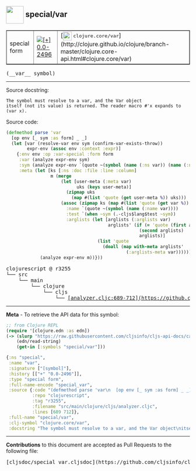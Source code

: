 ## <img width="48px" valign="middle" src="http://i.imgur.com/Hi20huC.png"> special/var

 <table border="1">
<tr>

<td>special form</td>
<td><a href="https://github.com/cljsinfo/cljs-api-docs/tree/0.0-2496"><img valign="middle" alt="[+] 0.0-2496" src="https://img.shields.io/badge/+-0.0--2496-lightgrey.svg"></a> </td>
<td>
[<img height="24px" valign="middle" src="http://i.imgur.com/1GjPKvB.png"> <samp>clojure.core/var</samp>](http://clojure.github.io/clojure/branch-master/clojure.core-api.html#clojure.core/var)
</td>
</tr>
</table>

 <samp>
(__var__ symbol)<br>
</samp>

---




Source docstring:

```
The symbol must resolve to a var, and the Var object
itself (not its value) is returned. The reader macro #'x expands to (var x).
```

Source code:

```clj
(defmethod parse 'var
  [op env [_ sym :as form] _ _]
  (let [var (resolve-var env sym (confirm-var-exists-throw))
        expr-env (assoc env :context :expr)]
    {:env env :op :var-special :form form
     :var (analyze expr-env sym)
     :sym (analyze expr-env `(quote ~(symbol (name (:ns var)) (name (:name var)))))
     :meta (let [ks [:ns :doc :file :line :column]
                 m (merge
                     (let [user-meta (:meta var)
                           uks (keys user-meta)]
                       (zipmap uks
                         (map #(list 'quote (get user-meta %)) uks)))
                     (assoc (zipmap ks (map #(list 'quote (get var %)) ks))
                       :name `(quote ~(symbol (name (:name var))))
                       :test `(when ~sym (.-cljs$lang$test ~sym))
                       :arglists (let [arglists (:arglists var)
                                       arglists' (if (= 'quote (first arglists))
                                                   (second arglists)
                                                   arglists)]
                                   (list 'quote
                                     (doall (map with-meta arglists'
                                              (:arglists-meta var)))))))]
             (analyze expr-env m))}))
```

 <pre>
clojurescript @ r3255
└── src
    └── main
        └── clojure
            └── cljs
                └── <ins>[analyzer.cljc:689-712](https://github.com/clojure/clojurescript/blob/r3255/src/main/clojure/cljs/analyzer.cljc#L689-L712)</ins>
</pre>


---

__Meta__ - To retrieve the API data for this symbol:

```clj
;; from Clojure REPL
(require '[clojure.edn :as edn])
(-> (slurp "https://raw.githubusercontent.com/cljsinfo/cljs-api-docs/catalog/cljs-api.edn")
    (edn/read-string)
    (get-in [:symbols "special/var"]))
```

```clj
{:ns "special",
 :name "var",
 :signature ["[symbol]"],
 :history [["+" "0.0-2496"]],
 :type "special form",
 :full-name-encode "special_var",
 :source {:code "(defmethod parse 'var\n  [op env [_ sym :as form] _ _]\n  (let [var (resolve-var env sym (confirm-var-exists-throw))\n        expr-env (assoc env :context :expr)]\n    {:env env :op :var-special :form form\n     :var (analyze expr-env sym)\n     :sym (analyze expr-env `(quote ~(symbol (name (:ns var)) (name (:name var)))))\n     :meta (let [ks [:ns :doc :file :line :column]\n                 m (merge\n                     (let [user-meta (:meta var)\n                           uks (keys user-meta)]\n                       (zipmap uks\n                         (map #(list 'quote (get user-meta %)) uks)))\n                     (assoc (zipmap ks (map #(list 'quote (get var %)) ks))\n                       :name `(quote ~(symbol (name (:name var))))\n                       :test `(when ~sym (.-cljs$lang$test ~sym))\n                       :arglists (let [arglists (:arglists var)\n                                       arglists' (if (= 'quote (first arglists))\n                                                   (second arglists)\n                                                   arglists)]\n                                   (list 'quote\n                                     (doall (map with-meta arglists'\n                                              (:arglists-meta var)))))))]\n             (analyze expr-env m))}))",
          :repo "clojurescript",
          :tag "r3255",
          :filename "src/main/clojure/cljs/analyzer.cljc",
          :lines [689 712]},
 :full-name "special/var",
 :clj-symbol "clojure.core/var",
 :docstring "The symbol must resolve to a var, and the Var object\nitself (not its value) is returned. The reader macro #'x expands to (var x)."}

```

---

__Contributions__ to this document are accepted as Pull Requests to the following file:

 <pre>
[cljsdoc/special_var.cljsdoc](https://github.com/cljsinfo/cljs-api-docs/blob/master/cljsdoc/special_var.cljsdoc)
</pre>

